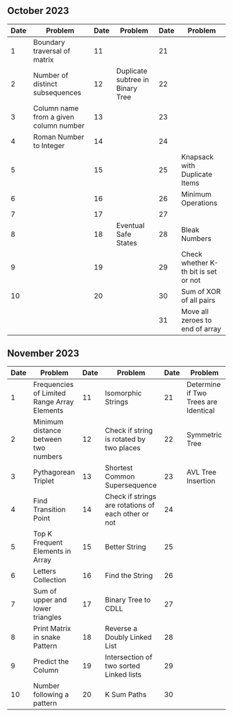 #

## October 2023

| Date | Problem                                | Date | Problem                          | Date | Problem                              |
| ---- | -------------------------------------- | ---- | -------------------------------- | ---- | ------------------------------------ |
| 1    | Boundary traversal of matrix           | 11   |                                  | 21   |                                      |
| 2    | Number of distinct subsequences        | 12   | Duplicate subtree in Binary Tree | 22   |                                      |
| 3    | Column name from a given column number | 13   |                                  | 23   |                                      |
| 4    | Roman Number to Integer                | 14   |                                  | 24   |                                      |
| 5    |                                        | 15   |                                  | 25   | Knapsack with Duplicate Items        |
| 6    |                                        | 16   |                                  | 26   | Minimum Operations                   |
| 7    |                                        | 17   |                                  | 27   |                                      |
| 8    |                                        | 18   | Eventual Safe States             | 28   | Bleak Numbers                        |
| 9    |                                        | 19   |                                  | 29   | Check whether K-th bit is set or not |
| 10   |                                        | 20   |                                  | 30   | Sum of XOR of all pairs              |
|      |                                        |      |                                  | 31   | Move all zeroes to end of array      |

## November 2023

| Date | Problem                                     | Date | Problem                                             | Date | Problem                              |
| ---- | ------------------------------------------- | ---- | --------------------------------------------------- | ---- | ------------------------------------ |
| 1    | Frequencies of Limited Range Array Elements | 11   | Isomorphic Strings                                  | 21   | Determine if Two Trees are Identical |
| 2    | Minimum distance between two numbers        | 12   | Check if string is rotated by two places            | 22   | Symmetric Tree                       |
| 3    | Pythagorean Triplet                         | 13   | Shortest Common Supersequence                       | 23   | AVL Tree Insertion                   |
| 4    | Find Transition Point                       | 14   | Check if strings are rotations of each other or not | 24   |                                      |
| 5    | Top K Frequent Elements in Array            | 15   | Better String                                       | 25   |                                      |
| 6    | Letters Collection                          | 16   | Find the String                                     | 26   |                                      |
| 7    | Sum of upper and lower triangles            | 17   | Binary Tree to CDLL                                 | 27   |                                      |
| 8    | Print Matrix in snake Pattern               | 18   | Reverse a Doubly Linked List                        | 28   |                                      |
| 9    | Predict the Column                          | 19   | Intersection of two sorted Linked lists             | 29   |                                      |
| 10   | Number following a pattern                  | 20   | K Sum Paths                                         | 30   |                                      |
